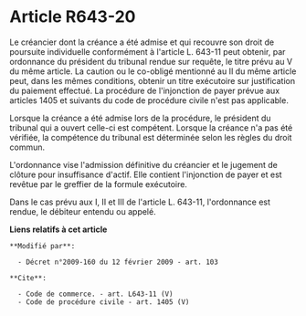 # Article R643-20

Le créancier dont la créance a été admise et qui recouvre son droit de poursuite individuelle conformément à l'article L.
643-11 peut obtenir, par ordonnance du président du tribunal rendue sur requête, le titre prévu au V du même article. La
caution ou le co-obligé mentionné au II du même article peut, dans les mêmes conditions, obtenir un titre exécutoire sur
justification du paiement effectué. La procédure de l'injonction de payer prévue aux articles 1405 et suivants du code de
procédure civile n'est pas applicable. 

Lorsque la créance a été admise lors de la procédure, le président du tribunal qui a ouvert celle-ci est compétent. Lorsque
la créance n'a pas été vérifiée, la compétence du tribunal est déterminée selon les règles du droit commun.

L'ordonnance vise l'admission définitive du créancier et le jugement de clôture pour insuffisance d'actif. Elle contient
l'injonction de payer et est revêtue par le greffier de la formule exécutoire. 

Dans le cas prévu aux I, II et III de l'article L. 643-11, l'ordonnance est rendue, le débiteur entendu ou appelé.

**Liens relatifs à cet article**

	**Modifié par**:

	  - Décret n°2009-160 du 12 février 2009 - art. 103

	**Cite**:

	  - Code de commerce. - art. L643-11 (V)
	  - Code de procédure civile - art. 1405 (V)
